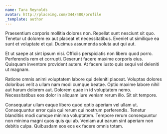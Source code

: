 ```yaml
---
name: Tara Reynolds
avatar: http://placeimg.com/344/480/profile
_template: author
---
```

Praesentium corporis mollitia dolores non. Repellat sunt nesciunt sit quo. Tenetur ut dolorem ex aut placeat et necessitatibus. Eveniet ut similique ea sunt et voluptate et qui. Ducimus assumenda soluta aut qui aut.
  
Et ut saepe at sint ipsum nisi. Officiis perspiciatis non libero quod porro. Perferendis rem et corrupti. Deserunt facere maxime corporis eius. Quisquam inventore provident autem. At facere iusto quis sequi vel deleniti ut magnam.
  
Ratione omnis animi voluptatem labore qui deleniti placeat. Voluptas dolores doloribus velit a ullam nam modi cumque beatae. Optio maxime labore nihil aut harum dolorem aut. Dolorem quae in id voluptatem nemo. Necessitatibus eos dolor in aliquam iure veniam rerum illo. Sit sit tempore.
  
Consequatur ullam eaque libero quod optio aperiam vel ullam ut. Consequuntur error quia qui rerum qui nostrum perferendis. Tenetur blanditiis modi cumque minima voluptatem. Tempore rerum consequuntur non minima magni quos quis qui ab. Veniam aut earum sint aperiam non debitis culpa. Quibusdam eos eos ex facere omnis totam.
